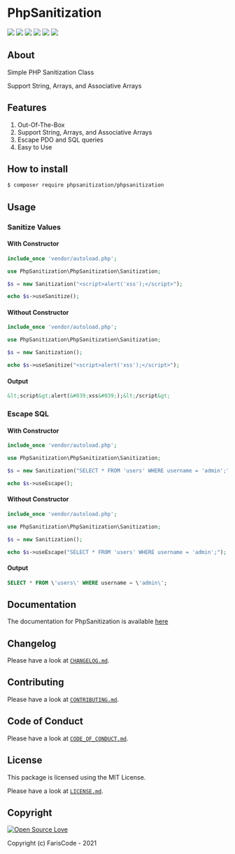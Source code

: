 # PhpSanitization

![](https://img.shields.io/packagist/l/phpsanitization/phpsanitization) ![](https://img.shields.io/packagist/dt/phpsanitization/phpsanitization) ![](https://img.shields.io/packagist/php-v/phpsanitization/phpsanitization) ![](https://img.shields.io/packagist/stars/phpsanitization/phpsanitization) ![](https://img.shields.io/packagist/v/phpsanitization/phpsanitization) ![](https://img.shields.io/github/workflow/status/fariscode511/PhpSanitization/CI%20(Build%20&%20Test))

## About

Simple PHP Sanitization Class

Support String, Arrays, and Associative Arrays

## Features

1. Out-Of-The-Box
2. Support String, Arrays, and Associative Arrays
3. Escape PDO and SQL queries
4. Easy to Use

## How to install

```sh
$ composer require phpsanitization/phpsanitization
```

## Usage

### Sanitize Values

#### With Constructor

```php
include_once 'vendor/autoload.php';

use PhpSanitization\PhpSanitization\Sanitization;

$s = new Sanitization("<script>alert('xss');</script>");

echo $s->useSanitize();
```

#### Without Constructor

```php
include_once 'vendor/autoload.php';

use PhpSanitization\PhpSanitization\Sanitization;

$s = new Sanitization();

echo $s->useSanitize("<script>alert('xss');</script>");
```

#### Output

```html
&lt;script&gt;alert(&#039;xss&#039;);&lt;/script&gt;
```

### Escape SQL

#### With Constructor

```php
include_once 'vendor/autoload.php';

use PhpSanitization\PhpSanitization\Sanitization;

$s = new Sanitization("SELECT * FROM 'users' WHERE username = 'admin';");

echo $s->useEscape();
```

#### Without Constructor

```php
include_once 'vendor/autoload.php';

use PhpSanitization\PhpSanitization\Sanitization;

$s = new Sanitization();

echo $s->useEscape("SELECT * FROM 'users' WHERE username = 'admin';");
```

#### Output
```sql
SELECT * FROM \'users\' WHERE username = \'admin\';
```

## Documentation

The documentation for PhpSanitization is available [here](https://fariscode511.github.io/PhpSanitization/)

## Changelog

Please have a look at [`CHANGELOG.md`](CHANGELOG.md).

## Contributing

Please have a look at [`CONTRIBUTING.md`](.github/CONTRIBUTING.md).

## Code of Conduct

Please have a look at [`CODE_OF_CONDUCT.md`](.github/CODE_OF_CONDUCT.md).

## License

This package is licensed using the MIT License.

Please have a look at [`LICENSE.md`](LICENSE.md).

## Copyright

[![Open Source Love](https://badges.frapsoft.com/os/v1/open-source.svg?v=103)](https://github.com/ellerbrock/open-source-badge/)    

Copyright (c) FarisCode - 2021
